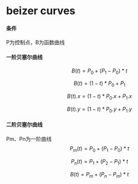 # beizer curves

#### 条件

P为控制点，B为函数曲线

#### 一阶贝塞尔曲线

$$
B(t) = P_0 + (P_1 - P_0) * t
$$

$$
B(t) = (1-t)*P_0 + P_1
$$

$$
B(t).x = (1-t)*P_0.x + P_1.x
$$

$$
B(t).y=(1-t)*P_0.y + P_1.y
$$



#### 二阶贝塞尔曲线

Pm、Pn为一阶曲线
$$
P_m(t) = P_0 + (P_1 - P_0)*t
$$

$$
P_n(t) = P_1 + (P_2 - P_1) * t
$$

$$
B(t) = P_m + (P_n - P_m) * t
$$

